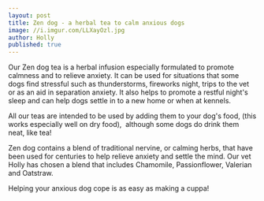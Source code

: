 ```yaml
---
layout: post
title: Zen dog - a herbal tea to calm anxious dogs
image: //i.imgur.com/LLXayOzl.jpg
author: Holly
published: true
---
```


Our Zen dog tea is a herbal infusion especially formulated to promote calmness and to relieve anxiety. It can be used for situations that some dogs find stressful such as thunderstorms, fireworks night, trips to the vet or as an aid in separation anxiety. It also helps to promote a restful night's sleep and can help dogs settle in to a new home or when at kennels.

All our teas are intended to be used by adding them to your dog's food, (this works especially well on dry food),  although some dogs do drink them neat, like tea!

Zen dog contains a blend of traditional nervine, or calming herbs, that have been used for centuries to help relieve anxiety and settle the mind. Our vet Holly has chosen a blend that includes Chamomile, Passionflower, Valerian and Oatstraw.

Helping your anxious dog cope is as easy as making a cuppa!

